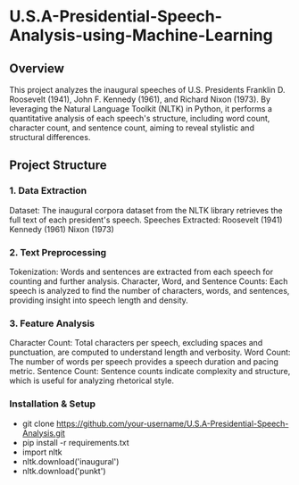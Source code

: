 # U.S.A-Presidential-Speech-Analysis-using-Machine-Learning
## Overview
This project analyzes the inaugural speeches of U.S. Presidents Franklin D. Roosevelt (1941), John F. Kennedy (1961), and Richard Nixon (1973). By leveraging the Natural Language Toolkit (NLTK) in Python, it performs a quantitative analysis of each speech's structure, including word count, character count, and sentence count, aiming to reveal stylistic and structural differences.

## Project Structure
### 1. Data Extraction
Dataset: The inaugural corpora dataset from the NLTK library retrieves the full text of each president's speech.
Speeches Extracted:
Roosevelt (1941)
Kennedy (1961)
Nixon (1973)
### 2. Text Preprocessing
Tokenization: Words and sentences are extracted from each speech for counting and further analysis.
Character, Word, and Sentence Counts: Each speech is analyzed to find the number of characters, words, and sentences, providing insight into speech length and density.
### 3. Feature Analysis
Character Count: Total characters per speech, excluding spaces and punctuation, are computed to understand length and verbosity.
Word Count: The number of words per speech provides a speech duration and pacing metric.
Sentence Count: Sentence counts indicate complexity and structure, which is useful for analyzing rhetorical style.
### Installation & Setup
- git clone https://github.com/your-username/U.S.A-Presidential-Speech-Analysis.git
- pip install -r requirements.txt
- import nltk
- nltk.download('inaugural')
- nltk.download('punkt')
